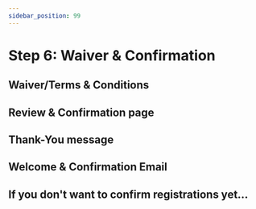 ```yaml
---
sidebar_position: 99
---
```




# Step 6: Waiver & Confirmation

## Waiver/Terms & Conditions

## Review & Confirmation page

## Thank-You message

## Welcome & Confirmation Email

## If you don't want to confirm registrations yet...
